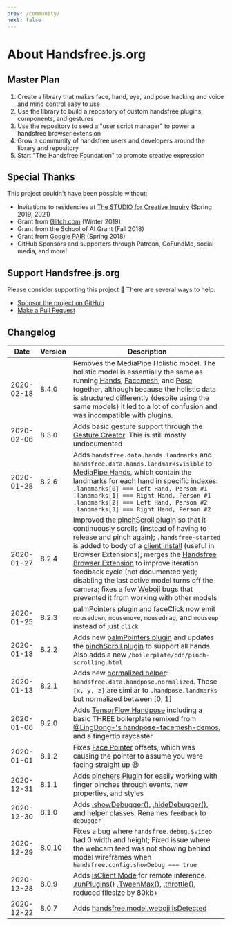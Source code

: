 ```yaml
---
prev: /community/
next: false
---
```

# About Handsfree.js.org

## Master Plan

1. Create a library that makes face, hand, eye, and pose tracking and voice and mind control easy to use 
2. Use the library to build a repository of custom handsfree plugins, components, and gestures
3. Use the repository to seed a "user script manager" to power a handsfree browser extension
4. Grow a community of handsfree users and developers around the library and repository
5. Start "The Handsfree Foundation" to promote creative expression

## Special Thanks

This project couldn't have been possible without:

- Invitations to residencies at [The STUDIO for Creative Inquiry](https://studioforcreativeinquiry.org/) (Spring 2019, 2021)
- Grant from [Glitch.com](https://glitch.com) (Winter 2019)
- Grant from the School of AI Grant (Fall 2018)
- Grant from [Google PAIR](https://pair.withgoogle.com/) (Spring 2018)
- GitHub Sponsors and supporters through Patreon, GoFundMe, social media, and more!

## Support Handsfree.js.org

Please consider supporting this project 💜 There are several ways to help:

- [Sponsor the project on GitHub](https://github.com/sponsors/midiblocks)
- [Make a Pull Request](https://github.com/midiblocks)


## Changelog

<div class="next-element-is-changelog"></div>

| Date | Version | Description |
| ---- | ------- | ----------- |
| 2020-02-18 | 8.4.0 | Removes the MediaPipe Holistic model. The holistic model is essentially the same as running [Hands](/ref/model/hands/), [Facemesh](/ref/model/facemesh/), and [Pose](/ref/model/pose/) together, although because the holistic data is structured differently (despite using the same models) it led to a lot of confusion and was incompatible with plugins.
| 2020-02-06 | 8.3.0 | Adds basic gesture support through the [Gesture Creator](/create-gesture/). This is still mostly undocumented
| 2020-01-28 | 8.2.6 | Adds `handsfree.data.hands.landmarks` and `handsfree.data.hands.landmarksVisible` to [MediaPipe Hands](/ref/model/hands/), which contain the landmarks for each hand in specific indexes:<br>`.landmarks[0] === Left Hand, Person #1`<br>`.landmarks[1] === Right Hand, Person #1`<br>`.landmarks[2] === Left Hand, Person #2`<br>`.landmarks[3] === Right Hand, Person #2`
| 2020-01-27 | 8.2.4 | Improved the [pinchScroll plugin](/ref/plugin/pinchScroll/) so that it continuously scrolls (instead of having to release and pinch again); `.handsfree-started` is added to body of a [client install](http://localhost:8080/ref/prop/config.html#isclient) (useful in Browser Extensions); merges the [Handsfree Browser Extension](/extension/) to improve iteration feedback cycle (not documented yet); disabling the last active model turns off the camera; fixes a few [Weboji](/ref/model/weboji/) bugs that prevented it from working with other models
| 2020-01-25 | 8.2.3 | [palmPointers plugin](/ref/plugin/palmPointers/) and [faceClick](/ref/plugin/faceClick/) now emit `mousedown`, `mousemove`, `mousedrag`, and `mouseup` instead of just `click`
| 2020-01-18 | 8.2.2 | Adds new [palmPointers plugin](/ref/plugin/palmPointers/) and updates the [pinchScroll plugin](/ref/plugin/pinchScroll/) to support all hands. Also adds a new `/boilerplate/cdn/pinch-scrolling.html`
| 2020-01-13 | 8.2.1 | Adds new [normalized helper](/ref/model/handpose/#data): `handsfree.data.handpose.normalized`. These `[x, y, z]` are similar to `.handpose.landmarks` but normalized between [0, 1]
| 2020-01-06 | 8.2.0 | Adds [TensorFlow Handpose](/ref/model/handpose/) including a basic THREE boilerplate remixed from [@LingDong-'s handpose-facemesh-demos](https://github.com/LingDong-/handpose-facemesh-demos), and a fingertip raycaster
| 2020-01-01 | 8.1.2 | Fixes [Face Pointer](/ref/plugin/facePointer/) offsets, which was causing the pointer to assume you were facing straight up 😆
| 2020-12-31 | 8.1.1 | Adds [pinchers Plugin](/ref/plugin/pinchers/) for easily working with finger pinches through events, new properties, and styles
| 2020-12-30 | 8.1.0 | Adds [.showDebugger()](/ref/method/showDebugger/), [.hideDebugger()](/ref/method/hideDebugger/), and helper classes. Renames `feedback` to `debugger`
| 2020-12-29 | 8.0.10 | Fixes a bug where `handsfree.debug.$video` had 0 width and height; Fixed issue where the webcam feed was not showing behind model wireframes when `handsfree.config.showDebug === true`
| 2020-12-28 | 8.0.9 | Adds [isClient Mode](/ref/prop/config#isclient) for remote inference. [.runPlugins()](/ref/method/runPlugins/) [.TweenMax()](/ref/method/TweenMax/), [.throttle()](/ref/method/throttle/), reduced filesize by 80kb+
| 2020-12-22 | 8.0.7 | Adds [handsfree.model.weboji.isDetected](/ref/model/weboji/)